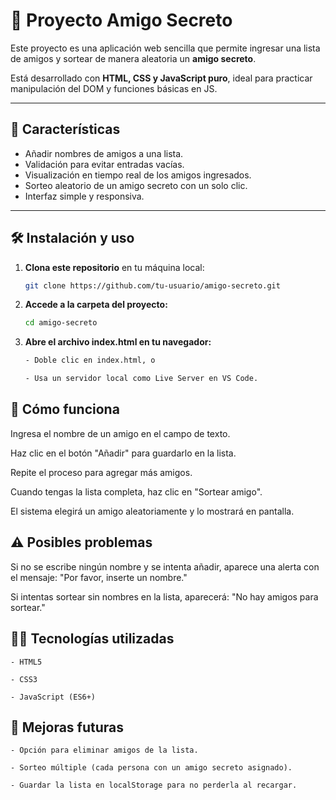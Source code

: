 # 🎁 Proyecto Amigo Secreto

Este proyecto es una aplicación web sencilla que permite ingresar una lista de amigos y sortear de manera aleatoria un **amigo secreto**.  

Está desarrollado con **HTML, CSS y JavaScript puro**, ideal para practicar manipulación del DOM y funciones básicas en JS.

---

## 🚀 Características
- Añadir nombres de amigos a una lista.
- Validación para evitar entradas vacías.
- Visualización en tiempo real de los amigos ingresados.
- Sorteo aleatorio de un amigo secreto con un solo clic.
- Interfaz simple y responsiva.

---

## 🛠️ Instalación y uso

1. **Clona este repositorio** en tu máquina local:
   ```bash
   git clone https://github.com/tu-usuario/amigo-secreto.git

2. **Accede a la carpeta del proyecto:**
    ```bash
    cd amigo-secreto

3. **Abre el archivo index.html en tu navegador:**
    ```bash
    - Doble clic en index.html, o

    - Usa un servidor local como Live Server en VS Code.

## 📖 Cómo funciona

Ingresa el nombre de un amigo en el campo de texto.

Haz clic en el botón "Añadir" para guardarlo en la lista.

Repite el proceso para agregar más amigos.

Cuando tengas la lista completa, haz clic en "Sortear amigo".

El sistema elegirá un amigo aleatoriamente y lo mostrará en pantalla.

## ⚠️ Posibles problemas

Si no se escribe ningún nombre y se intenta añadir, aparece una alerta con el mensaje:
"Por favor, inserte un nombre."

Si intentas sortear sin nombres en la lista, aparecerá:
"No hay amigos para sortear."

## 👨‍💻 Tecnologías utilizadas

    - HTML5

    - CSS3

    - JavaScript (ES6+)

## 📌 Mejoras futuras

    - Opción para eliminar amigos de la lista.

    - Sorteo múltiple (cada persona con un amigo secreto asignado).

    - Guardar la lista en localStorage para no perderla al recargar.
